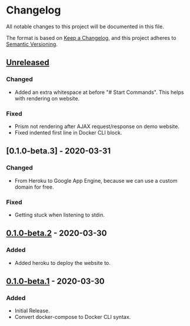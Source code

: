# Changelog

All notable changes to this project will be documented in this file.

The format is based on [Keep a Changelog](https://keepachangelog.com/en/1.0.0/),
and this project adheres to [Semantic Versioning](https://semver.org/spec/v2.0.0.html).

## [Unreleased]
### Changed
- Added an extra whitespace at before "# Start Commands". This helps with rendering on website.

### Fixed
- Prism not rendering after AJAX request/response on demo website.
- Fixed indented first line in Docker CLI block.

## [0.1.0-beta.3] - 2020-03-31
### Changed
- From Heroku to Google App Engine, because we can use a custom domain for free.

### Fixed
- Getting stuck when listening to stdin.

## [0.1.0-beta.2] - 2020-03-30
### Added
- Added heroku to deploy the website to.

## [0.1.0-beta.1] - 2020-03-30
### Added
- Initial Release.
- Convert docker-compose to Docker CLI syntax.

[Unreleased]: https://gitlab.com/hmajid2301/composerisation/-/compare/release%2F0.1.0-beta.3...master
[0.1.0-beta.2]: https://gitlab.com/hmajid2301/composerisation/-/tags/release%2F0.1.0-beta.3...release%2F0.1.0-beta.2
[0.1.0-beta.2]: https://gitlab.com/hmajid2301/composerisation/-/tags/release%2F0.1.0-beta.2...release%2F0.1.0-beta.1
[0.1.0-beta.1]: https://gitlab.com/hmajid2301/composerisation/-/tags/release%2F0.1.0-beta.1
